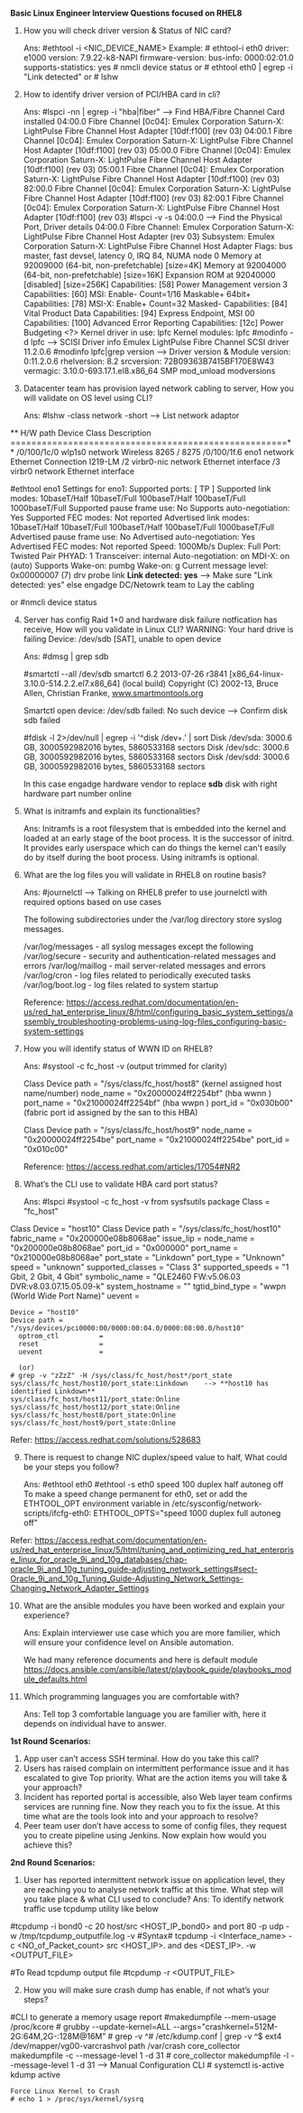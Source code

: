 **Basic Linux Engineer Interview Questions focused on RHEL8**

1. How you will check driver version & Status of NIC card?
   
   Ans:
   #ethtool -i <NIC_DEVICE_NAME>
        Example: # ethtool-i eth0
                 driver: e1000
                 version: 7.9.22-k8-NAPI
                 firmware-version: 
                 bus-info: 0000:02:01.0
                 supports-statistics: yes
        # nmcli device status
         or
        # ethtool eth0 | egrep -i "Link detected"
         or
        # lshw
   
2. How to identify driver version of PCI/HBA card in cli?
   
   Ans:
   #lspci -nn | egrep -i "hba|fiber"    --> Find HBA/Fibre Channel Card installed
  04:00.0 Fibre Channel [0c04]: Emulex Corporation Saturn-X: LightPulse Fibre Channel Host Adapter [10df:f100] (rev 03)
  04:00.1 Fibre Channel [0c04]: Emulex Corporation Saturn-X: LightPulse Fibre Channel Host Adapter [10df:f100] (rev 03)
  05:00.0 Fibre Channel [0c04]: Emulex Corporation Saturn-X: LightPulse Fibre Channel Host Adapter [10df:f100] (rev 03)
  05:00.1 Fibre Channel [0c04]: Emulex Corporation Saturn-X: LightPulse Fibre Channel Host Adapter [10df:f100] (rev 03)
  82:00.0 Fibre Channel [0c04]: Emulex Corporation Saturn-X: LightPulse Fibre Channel Host Adapter [10df:f100] (rev 03)
  82:00.1 Fibre Channel [0c04]: Emulex Corporation Saturn-X: LightPulse Fibre Channel Host Adapter [10df:f100] (rev 03)
  #lspci -v -s 04:00.0                 --> Find the Physical Port, Driver details
  04:00.0 Fibre Channel: Emulex Corporation Saturn-X: LightPulse Fibre Channel Host Adapter (rev 03)
  Subsystem: Emulex Corporation Saturn-X: LightPulse Fibre Channel Host Adapter
  Flags: bus master, fast devsel, latency 0, IRQ 84, NUMA node 0
  Memory at 92009000 (64-bit, non-prefetchable) [size=4K]
  Memory at 92004000 (64-bit, non-prefetchable) [size=16K]
  Expansion ROM at 92040000 [disabled] [size=256K]
  Capabilities: [58] Power Management version 3
  Capabilities: [60] MSI: Enable- Count=1/16 Maskable+ 64bit+
  Capabilities: [78] MSI-X: Enable+ Count=32 Masked-
  Capabilities: [84] Vital Product Data
  Capabilities: [94] Express Endpoint, MSI 00
  Capabilities: [100] Advanced Error Reporting
  Capabilities: [12c] Power Budgeting <?>
  Kernel driver in use: lpfc
  Kernel modules: lpfc
  #modinfo -d lpfc                   --> SCISI Driver info
  Emulex LightPulse Fibre Channel SCSI driver 11.2.0.6
  #modinfo lpfc|grep version        --> Driver version & Module
  version: 0:11.2.0.6
  rhelversion: 8.2
  srcversion: 72B09363B7415BF170E8W43
  vermagic: 3.10.0-693.17.1.el8.x86_64 SMP mod_unload modversions

   
3. Datacenter team has provision layed network cabling to server, How you will validate on OS level using CLI?
   
   Ans:
   #lshw -class network -short    --> List network adaptor

**  H/W path       Device      Class          Description
  =====================================================**
  /0/100/1c/0    wlp1s0      network        Wireless 8265 / 8275
  /0/100/1f.6    eno1        network        Ethernet Connection I219-LM
  /2             virbr0-nic  network        Ethernet interface
  /3             virbr0      network        Ethernet interface

  #ethtool eno1
  Settings for eno1:
	Supported ports: [ TP ]
	Supported link modes:   10baseT/Half 10baseT/Full 
	                        100baseT/Half 100baseT/Full 
	                        1000baseT/Full 
	Supported pause frame use: No
	Supports auto-negotiation: Yes
	Supported FEC modes: Not reported
	Advertised link modes:  10baseT/Half 10baseT/Full 
	                        100baseT/Half 100baseT/Full 
	                        1000baseT/Full 
	Advertised pause frame use: No
	Advertised auto-negotiation: Yes
	Advertised FEC modes: Not reported
	Speed: 1000Mb/s
	Duplex: Full
	Port: Twisted Pair
	PHYAD: 1
	Transceiver: internal
	Auto-negotiation: on
	MDI-X: on (auto)
	Supports Wake-on: pumbg
	Wake-on: g
	Current message level: 0x00000007 (7)
			       drv probe link
	**Link detected: yes**        --> Make sure "Link detected: yes" else engadge DC/Netowrk team to Lay the cabling

 or 
 #nmcli device status

   
4. Server has config Raid 1+0 and hardware disk failure notfication has receive, How will you validate in Linux CLI?
   WARNING: Your hard drive is failing
   Device: /dev/sdb [SAT], unable to open device
   
     Ans:
     #dmsg | grep sdb
   
     #smartctl --all /dev/sdb
      smartctl 6.2 2013-07-26 r3841 [x86_64-linux-3.10.0-514.2.2.el7.x86_64] (local build)
      Copyright (C) 2002-13, Bruce Allen, Christian Franke, www.smartmontools.org

      Smartctl open device: /dev/sdb failed: No such device        --> Confirm disk sdb failed
   
     #fdisk -l 2>/dev/null | egrep -i '^disk /dev+.' | sort
     Disk /dev/sda: 3000.6 GB, 3000592982016 bytes, 5860533168 sectors
     Disk /dev/sdc: 3000.6 GB, 3000592982016 bytes, 5860533168 sectors
     Disk /dev/sdd: 3000.6 GB, 3000592982016 bytes, 5860533168 sectors

   In this case engadge hardware vendor to replace **sdb** disk with right hardware part number online

5. What is initramfs and explain its functionalities?
   
   Ans:
   Initramfs is a root filesystem that is embedded into the kernel and loaded at an early stage of the boot process. It is the successor of initrd.     It provides early userspace which can do things the kernel can't easily do by itself during the boot process. Using initramfs is optional.

6. What are the log files you will validate in RHEL8 on routine basis?
    
   Ans:
   #journelctl --> Talking on RHEL8 prefer to use journelctl with required options based on use cases

   The following subdirectories under the /var/log directory store syslog messages.

    /var/log/messages - all syslog messages except the following
    /var/log/secure - security and authentication-related messages and errors
    /var/log/maillog - mail server-related messages and errors
    /var/log/cron - log files related to periodically executed tasks
    /var/log/boot.log - log files related to system startup

   Reference: https://access.redhat.com/documentation/en-us/red_hat_enterprise_linux/8/html/configuring_basic_system_settings/assembly_troubleshooting-problems-using-log-files_configuring-basic-system-settings
   
7. How you will identify status of WWN ID on RHEL8?
    
   Ans:
   #systool -c fc_host -v
       (output trimmed for clarity)
    
      Class Device path = "/sys/class/fc_host/host8"  (kernel assigned host name/number)
        node_name           = "0x20000024ff2254bf"    (hba wwnn       )
        port_name           = "0x21000024ff2254bf"    (hba wwpn       )
        port_id             = "0x030b00"              (fabric port id assigned by the san to this HBA)

      Class Device path = "/sys/class/fc_host/host9"
        node_name           = "0x20000024ff2254be"
        port_name           = "0x21000024ff2254be"
        port_id             = "0x010c00"

   
   Reference: https://access.redhat.com/articles/17054#NR2
   
8. What’s the CLI use to validate HBA card port status?
    
   Ans:
   #lspci
   #systool -c fc_host -v    from sysfsutils package
  Class = "fc_host"

  Class Device = "host10"
  Class Device path = "/sys/class/fc_host/host10"
    fabric_name         = "0x200000e08b8068ae"
    issue_lip           = 
    node_name           = "0x200000e08b8068ae"
    port_id             = "0x000000"
    port_name           = "0x210000e08b8068ae"
    port_state          = "Linkdown"
    port_type           = "Unknown"
    speed               = "unknown"
    supported_classes   = "Class 3"
    supported_speeds    = "1 Gbit, 2 Gbit, 4 Gbit"
    symbolic_name       = "QLE2460 FW:v5.06.03 DVR:v8.03.07.15.05.09-k"
    system_hostname     = ""
    tgtid_bind_type     = "wwpn (World Wide Port Name)"
    uevent              = 

    Device = "host10"
    Device path = "/sys/devices/pci0000:00/0000:00:04.0/0000:08:00.0/host10"
      optrom_ctl          = 
      reset               = 
      uevent              = 

      (or)
    # grep -v "zZzZ" -H /sys/class/fc_host/host*/port_state
    sys/class/fc_host/host10/port_state:Linkdown    --> **host10 has identified Linkdown**
    sys/class/fc_host/host11/port_state:Online
    sys/class/fc_host/host12/port_state:Online
    sys/class/fc_host/host8/port_state:Online
    sys/class/fc_host/host9/port_state:Online

Refer: https://access.redhat.com/solutions/528683


9. There is request to change NIC duplex/speed value to half, What could be your steps you follow?
    
    Ans:
    #ethtool eth0
    #ethtool -s eth0 speed 100 duplex half autoneg off
    To make a speed change permanent for eth0, set or add the ETHTOOL_OPT environment variable in /etc/sysconfig/network-scripts/ifcfg-eth0:
    ETHTOOL_OPTS="speed 1000 duplex full autoneg off"

Refer: https://access.redhat.com/documentation/en-us/red_hat_enterprise_linux/5/html/tuning_and_optimizing_red_hat_enterprise_linux_for_oracle_9i_and_10g_databases/chap-oracle_9i_and_10g_tuning_guide-adjusting_network_settings#sect-Oracle_9i_and_10g_Tuning_Guide-Adjusting_Network_Settings-Changing_Network_Adapter_Settings
    
10. What are the ansible modules you have been worked and explain your experience?
    
    Ans:
    Explain interviewer use case which you are more familier, which will ensure your confidence level on Ansible automation.

    We had many reference documents and here is default module https://docs.ansible.com/ansible/latest/playbook_guide/playbooks_module_defaults.html
    
11. Which programming languages you are comfortable with?
    
    Ans:
    Tell top 3 comfortable language you are familier with, here it depends on individual have to answer.

**1st Round Scenarios:**
1. App user can’t access SSH terminal. How do you take this call?
2. Users has raised complain on intermittent performance issue and it has escalated to give Top priority. What are the action items you will take & your approach?
3. Incident has reported portal is accessible, also Web layer team confirms services are running fine. Now they reach you to fix the issue. At this time what are the tools look into and your approach to resolve?
4. Peer team user don’t have access to some of config files, they request you to create pipeline using Jenkins. Now explain how would you achieve this?

**2nd Round Scenarios:**

1. User has reported intermittent network issue on application level, they are reaching you to analyse network traffic at this time. What step will you take place & what CLI used to conclude?
	Ans: 
	To identify network traffic use tcpdump utility like below

#tcpdump -i bond0 -c 20 host/src <HOST_IP_bond0> and port 80 -p udp -w /tmp/tcpdump_outputfile.log -v
#Syntax#  tcpdump -i <Interface_name> -c <NO_of_Packet_count> src <HOST_IP>.<PORT> and des <DEST_IP>.<PORT> -w <OUTPUT_FILE>

#To Read tcpdump output file
#tcpdump -r <OUTPUT_FILE>

2. How you will make sure crash dump has enable, if not what’s your steps?

#CLI to generate a memory usage report
	#makedumpfile --mem-usage /proc/kcore
	# grubby --update-kernel=ALL --args="crashkernel=512M-2G:64M,2G-:128M@16M”
	# grep -v ^# /etc/kdump.conf | grep -v ^$
		ext4 /dev/mapper/vg00-varcrashvol
		path /var/crash
		core_collector makedumpfile -c --message-level 1 -d 31
	# core_collector makedumpfile -l --message-level 1 -d 31           —> Manual Configuration CLI
	# systemctl is-active kdump
		active
	
	Force Linux Kernel to Crash 
	# echo 1 > /proc/sys/kernel/sysrq
